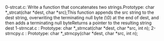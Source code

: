 
0-strcat.c: Write a function that concatenates two strings.Prototype: char *_strcat(char *dest, char *src);This function appends the src string to the dest string, overwriting the terminating null byte (\0) at the end of dest, and then adds a terminating null byteReturns a pointer to the resulting string dest
1-strncat.c : Prototype: char *_strncat(char *dest, char *src, int n);
 2-strncpy.c : Prototype: char *_strncpy(char *dest, char *src, int n);
